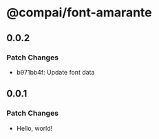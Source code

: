 # @compai/font-amarante

## 0.0.2

### Patch Changes

- b971bb4f: Update font data

## 0.0.1

### Patch Changes

- Hello, world!
